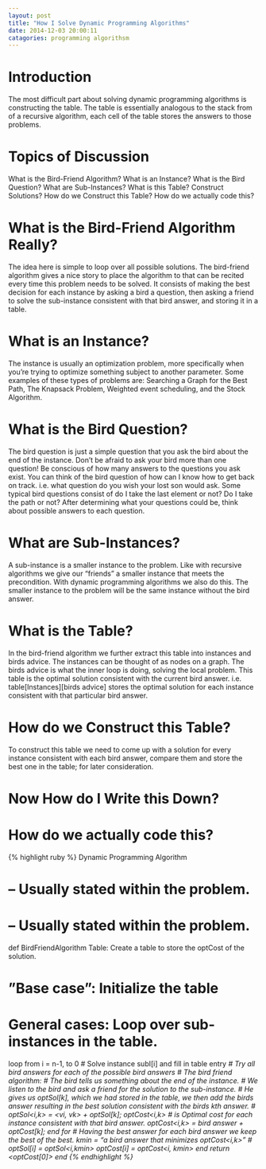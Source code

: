 ```yaml
---
layout: post
title: "How I Solve Dynamic Programming Algorithms"
date: 2014-12-03 20:00:11
catagories: programming algorithsm
---
```


# Introduction
The most difficult part about solving dynamic programming algorithms is
constructing the table. The table is essentially analogous to the stack from of
a recursive algorithm, each cell of the table stores the answers to those
problems.

# Topics of Discussion
What is the Bird-Friend Algorithm?
What is an Instance?
What is the Bird Question?
What are Sub-Instances?
What is this Table?
Construct Solutions?
How do we Construct this Table?
How do we actually code this?

# What is the Bird-Friend Algorithm Really?
The idea here is simple to loop over all possible solutions. The bird-friend
algorithm gives a nice story to place the algorithm to that can be recited every
time this problem needs to be solved. It consists of making the best decision
for each instance by asking a bird a question, then asking a friend to solve the sub-instance consistent with that bird answer, and storing it in a table.

# What is an Instance?
The instance is usually an optimization problem, more specifically when you’re
trying to optimize something subject to another parameter. Some examples of
these types of problems are: Searching a Graph for the Best Path, The Knapsack
Problem, Weighted event scheduling,  and the Stock Algorithm.

# What is the Bird Question?
The bird question is just a simple question that you ask the bird about the end
of the instance. Don’t be afraid to ask your bird more than one question! Be
conscious of how many answers to the questions you ask exist. You can think of
the bird question of how can I know how to get back on track. i.e. what question
do you wish your lost son would ask. Some typical bird questions consist of do I
  take the last element or not? Do I take the path or not? After determining
  what your questions could be, think about possible answers to each question.

# What are Sub-Instances?
A sub-instance is a smaller instance to the problem. Like with recursive
algorithms we give our “friends” a smaller instance that meets the precondition.
With dynamic programming algorithms we also do this. The smaller instance to the
problem will be the same instance without the bird answer.

# What is the Table?
In the bird-friend algorithm we further extract this table into instances and
birds advice. The instances can be thought of as nodes on a graph. The birds
advice is what the inner loop is doing, solving the local problem. This table is
the optimal solution consistent with the current bird answer. i.e.
table[Instances][birds advice] stores the optimal solution for each instance
consistent with that particular bird answer.

# How do we Construct this Table?
To construct this table we need to come up with a solution for every instance
consistent with each bird answer, compare them and store the best one in the
table; for later consideration.

# Now How do I Write this Down?

# How do we actually code this?

{% highlight ruby %}
Dynamic Programming Algorithm
# <pre-cond> – Usually stated within the problem.
# <post-cond> – Usually stated within the problem.
def BirdFriendAlgorithm 
 Table: Create a table to store the optCost of the solution.
 # ”Base case”: Initialize the table
 # General cases: Loop over sub-instances in the table.
 loop from i = n-1, to 0
    # Solve instance subI[i] and fill in table entry <i>
    # Try all bird answers
    for each of the possible bird answers
        # The bird friend algorithm:
        # The bird tells us something about the end of the instance.
        # We listen to the bird and ask a friend for the solution to the sub-instance.
        # He gives us optSol[k], which we had stored in the table, we then add the birds answer resulting in the best solution consistent with the birds kth answer.
        # optSol<i,k> = <vi, vk> + optSol[k];
        optCost<i,k> # is Optimal cost for each instance consistent with that bird answer.
        optCost<i,k> = bird answer + optCost[k];
    end for
    # Having the best answer for each bird answer we keep the best of the best.
    kmin = “a bird answer that minimizes optCost<i,k>”
    # optSol[i] = optSol<i,kmin>
    optCost[i] = optCost<i, kmin>
  end
  return <optCost[0]>
end
{% endhighlight %}
